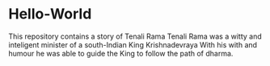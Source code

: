 # Hello-World
This repository contains a story of Tenali Rama
Tenali Rama was a witty and inteligent minister of a south-Indian King Krishnadevraya
With his with and humour he was able to guide the King to follow the path of dharma.
